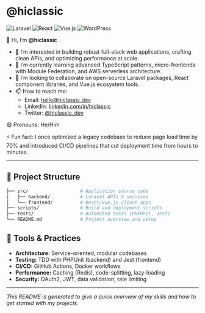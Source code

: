 # @hiclassic

![Laravel](https://img.shields.io/badge/Laravel-FF2D20?logo=laravel&logoColor=white) ![React](https://img.shields.io/badge/React-20232A?logo=react&logoColor=61DAFB) ![Vue.js](https://img.shields.io/badge/Vue.js-4FC08D?logo=vue.js&logoColor=white) ![WordPress](https://img.shields.io/badge/WordPress-21759B?logo=wordpress&logoColor=white)

👋 Hi, I’m **@hiclassic**

- 👀 I’m interested in building robust full-stack web applications, crafting clean APIs, and optimizing performance at scale.
- 🌱 I’m currently learning advanced TypeScript patterns, micro-frontends with Module Federation, and AWS serverless architecture.
- 💞️ I’m looking to collaborate on open-source Laravel packages, React component libraries, and Vue.js ecosystem tools.
- 📫 How to reach me:
  - Email: [hello@hiclassic.dev](mailto:hello@hiclassic.dev)
  - LinkedIn: [linkedin.com/in/hiclassic](https://linkedin.com/in/hiclassic)
  - Twitter: [@hiclassic_dev](https://twitter.com/hiclassic_dev)

😄 Pronouns: He/Him

⚡ Fun fact: I once optimized a legacy codebase to reduce page load time by 70% and introduced CI/CD pipelines that cut deployment time from hours to minutes.

---

## 📂 Project Structure
```bash
├── src/                   # Application source code
│   ├── backend/           # Laravel APIs & services
│   └── frontend/          # React/Vue.js client apps
├── scripts/               # Build and deployment scripts
├── tests/                 # Automated tests (PHPUnit, Jest)
└── README.md              # Project overview and setup
```

## 🔧 Tools & Practices
- **Architecture:** Service-oriented, modular codebases
- **Testing:** TDD with PHPUnit (backend) and Jest (frontend)
- **CI/CD:** GitHub Actions, Docker workflows
- **Performance:** Caching (Redis), code-splitting, lazy-loading
- **Security:** OAuth2, JWT, data validation, rate limiting

---

_This README is generated to give a quick overview of my skills and how to get started with my projects._
